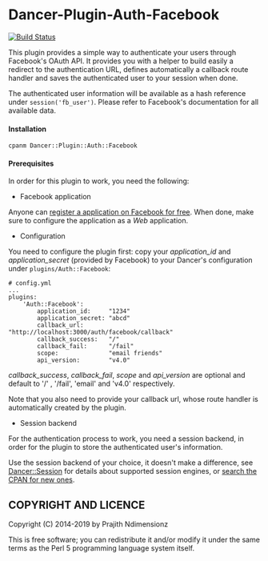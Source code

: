 Dancer-Plugin-Auth-Facebook
===========================

[![Build Status](https://travis-ci.org/Prajithp/Dancer-Plugin-Auth-Facebook.svg?branch=master)](https://travis-ci.org/Prajithp/Dancer-Plugin-Auth-Facebook)

This plugin provides a simple way to authenticate your users through Facebook's
OAuth API. It provides you with a helper to build easily a redirect to the
authentication URL, defines automatically a callback route handler and saves the
authenticated user to your session when done.

The authenticated user information will be available as a hash reference under
`session('fb_user')`. Please refer to Facebook's documentation for all available
data.


#### Installation ####

    cpanm Dancer::Plugin::Auth::Facebook


#### Prerequisites ####

In order for this plugin to work, you need the following:

* Facebook application

Anyone can [register a application on Facebook for free](https://developers.facebook.com).
When done, make sure to configure the application as a *Web* application.

* Configuration

You need to configure the plugin first: copy your *application_id* and *application_secret*
(provided by Facebook) to your Dancer's configuration under `plugins/Auth::Facebook`:

    # config.yml
    ...
    plugins:
        'Auth::Facebook':
            application_id:     "1234"
            application_secret: "abcd"
            callback_url:       "http://localhost:3000/auth/facebook/callback"
            callback_success:   "/"
            callback_fail:      "/fail"
            scope:              "email friends"
            api_version:        "v4.0"

*callback_success*, *callback_fail*, *scope* and *api_version* are optional and default to
'/' , '/fail', 'email' and 'v4.0' respectively.

Note that you also need to provide your callback url, whose route handler is automatically
created by the plugin.

* Session backend

For the authentication process to work, you need a session backend, in order for
the plugin to store the authenticated user's information.

Use the session backend of your choice, it doesn't make a difference, see
[Dancer::Session](https://metacpan.org/pod/Dancer::Session) for details about
supported session engines, or [search the CPAN for new ones](http://search.cpan.org/search?query=Dancer-Session).



COPYRIGHT AND LICENCE
---------------------

Copyright (C) 2014-2019 by Prajith Ndimensionz

This is free software; you can redistribute it and/or modify it under
the same terms as the Perl 5 programming language system itself.
